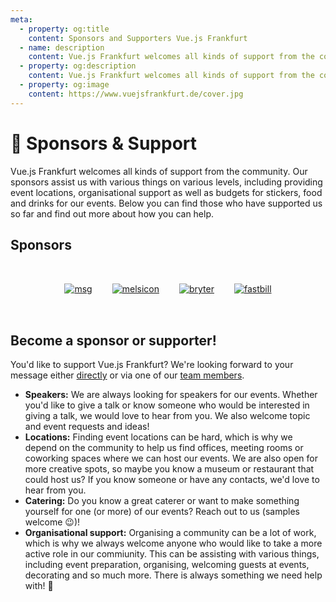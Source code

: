 ```yaml
---
meta:
  - property: og:title
    content: Sponsors and Supporters Vue.js Frankfurt
  - name: description
    content: Vue.js Frankfurt welcomes all kinds of support from the community.
  - property: og:description
    content: Vue.js Frankfurt welcomes all kinds of support from the community.
  - property: og:image
    content: https://www.vuejsfrankfurt.de/cover.jpg
---
```


# :star2: Sponsors & Support

Vue.js Frankfurt welcomes all kinds of support from the community. Our sponsors assist us with various things on various levels, including providing event locations, organisational support as well as budgets for stickers, food and drinks for our events. Below you can find those who have supported us so far and find out more about how you can help.

## Sponsors

<div align="center" style="display: flex; flex-wrap: wrap; justify-content: center; align-items: center; padding: 1rem 0;">
  <a href="https://msg.group" rel="noopener noreferrer" target="_blank" title="msg website" style="display: block; margin: 1rem;">
  <img src="/sponsors/msg.svg" alt="msg"></a>
  <a href="https://melsicon.de" rel="noopener noreferrer" target="_blank" title="melsicon website" style="display: block; margin: 1rem;">
  <img src="/sponsors/melsicon.svg" alt="melsicon"></a>
  <a href="https://bryter.io" rel="noopener noreferrer" target="_blank" title="bryter website" style="display: block; margin: 1rem;">
  <img src="/sponsors/bryter.svg" alt="bryter"></a>
  <a href="https://fastbill.com" rel="noopener noreferrer" target="_blank" title="fastbill website" style="display: block; margin: 1rem;">
  <img src="/sponsors/fastbill.png" alt="fastbill"></a>
</div>


## Become a sponsor or supporter!

You'd like to support Vue.js Frankfurt? We're looking forward to your message either [directly](./contact.md) or via one of our [team members](./team.md).

* **Speakers:** We are always looking for speakers for our events. Whether you'd like to give a talk or know someone who would be interested in giving a talk, we would love to hear from you. We also welcome topic and event requests and ideas!
* **Locations:** Finding event locations can be hard, which is why we depend on the community to help us find offices, meeting rooms or coworking spaces where we can host our events. We are also open for more creative spots, so maybe you know a museum or restaurant that could host us? If you know someone or have any contacts, we'd love to hear from you.
* **Catering:** Do you know a great caterer or want to make something yourself for one (or more) of our events? Reach out to us (samples welcome :wink:)!
* **Organisational support:** Organising a community can be a lot of work, which is why we always welcome anyone who would like to take a more active role in our commiunity. This can be assisting with various things, including event preparation, organising, welcoming guests at events, decorating and so much more. There is always something we need help with! :slightly_smiling_face:

